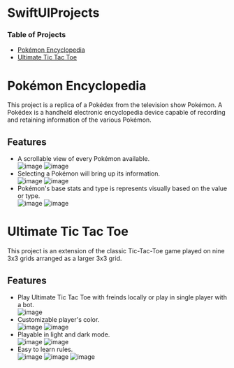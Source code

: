 # SwiftUIProjects

### Table of Projects
- [Pokémon Encyclopedia](#pokémon-encyclopedia)
- [Ultimate Tic Tac Toe](#ultimate-tic-tac-toe)

# Pokémon Encyclopedia 
This project is a replica of a Pokédex from the television show Pokémon. A Pokédex is a handheld electronic encyclopedia device capable of recording and retaining information of the various Pokémon. 

## Features
- A scrollable view of every Pokémon available.<br/>
![image](https://github.com/steven-phun/SwiftUIPhotos/blob/main/Pokemon/ListView1.png)
![image](https://github.com/steven-phun/SwiftUIPhotos/blob/main/Pokemon/ListView2.png)
- Selecting a Pokémon will bring up its information.<br/>
![image](https://github.com/steven-phun/SwiftUIPhotos/blob/main/Pokemon/Preview1.png)
![image](https://github.com/steven-phun/SwiftUIPhotos/blob/main/Pokemon/Preview2.png)
- Pokémon's base stats and type is represents visually based on the value or type.</br>
![image](https://github.com/steven-phun/SwiftUIPhotos/blob/main/Pokemon/ColorBars1.png)
![image](https://github.com/steven-phun/SwiftUIPhotos/blob/main/Pokemon/ColorBars2.png)


# Ultimate Tic Tac Toe
This project is an extension of the classic Tic-Tac-Toe game played on nine 3x3 grids arranged as a larger 3x3 grid.

## Features
- Play Ultimate Tic Tac Toe with freinds locally or play in single player with a bot.</br>
![image](https://github.com/steven-phun/SwiftUIPhotos/blob/main/UltimateTicTacToe/HomeScreen.png)
- Customizable player's color.</br>
![image](https://github.com/steven-phun/SwiftUIPhotos/blob/main/UltimateTicTacToe/Settings.png)
![image](https://github.com/steven-phun/SwiftUIPhotos/blob/main/UltimateTicTacToe/Color%20Preference.png)
- Playable in light and dark mode.</br>
![image](https://github.com/steven-phun/SwiftUIPhotos/blob/main/UltimateTicTacToe/LightMode.png)
![image](https://github.com/steven-phun/SwiftUIPhotos/blob/main/UltimateTicTacToe/DarkMode.png)
- Easy to learn rules.</br>
![image](https://github.com/steven-phun/SwiftUIPhotos/blob/main/UltimateTicTacToe/Rule1.png)
![image](https://github.com/steven-phun/SwiftUIPhotos/blob/main/UltimateTicTacToe/Rule2.png)
![image](https://github.com/steven-phun/SwiftUIPhotos/blob/main/UltimateTicTacToe/Rule3.png)
